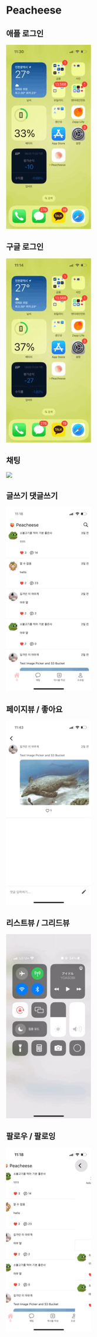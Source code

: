 # Peacheese
 
## 애플 로그인
![](readme/애플로그인.gif)
## 구글 로그인
![](readme/구글로그인.gif)
## 채팅
![](readme/채팅.gif)
## 글쓰기 댓글쓰기
![](readme/글쓰기댓글쓰기.gif)
## 페이지뷰 / 좋아요
![](readme/페이지뷰좋아요.gif)
## 리스트뷰 / 그리드뷰
![](readme/리스트뷰그리드뷰.gif)
## 팔로우 / 팔로잉
![](readme/팔로우팔로잉.gif)
